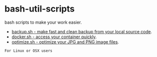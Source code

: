 # bash-util-scripts

bash scripts to make your work easier.

- [backup.sh - make fast and clean backup from your local source code](./src/backup.md).
- [docker.sh - access your container quickly](./src/docker.md).
- [optimize.sh - optimize your JPG and PNG image files](./src/optimize.md).

```
For Linux or OSX users
```